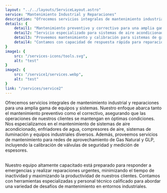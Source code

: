 ```yaml
---
layout: "../../layouts/ServiceLayout.astro"
service: "Mantenimiento Industrial y Reparaciones"
description: "Ofrecemos servicios integrales de mantenimiento industrial y reparaciones para una amplia gama de equipos y sistemas."
details: {
    detail1: "Mantenimiento preventivo y correctivo para una amplia gama de equipos industriales.",
    detail2: "Servicio especializado para sistemas de aire acondicionado y refrigeración industrial.",
    detail3: "Proveemos mantenimiento y calibración para sistemas de gas natural y GLP.",
    detail4: "Contamos con capacidad de respuesta rápida para reparaciones de emergencia"
}
image1: {
    src: "/services-icons/tools.svg",
    alt: "test"
}
image2: {
    src: "/service1/services.webp",
    alt: "test"
}
link: "/services/service2"
---
```


Ofrecemos servicios integrales de mantenimiento industrial y reparaciones para una amplia gama de equipos y sistemas. Nuestro enfoque abarca tanto el mantenimiento preventivo como el correctivo, asegurando que las operaciones de nuestros clientes se mantengan en óptimas condiciones. Nos especializamos en el mantenimiento de sistemas de aire acondicionado, enfriadores de agua, compresores de aire, sistemas de iluminación y equipos industriales diversos. Además, proveemos servicios de mantenimiento para redes de aprovechamiento de Gas Natural y GLP, incluyendo la calibración de válvulas de seguridad y medición de espesores.

<br />
Nuestro equipo altamente capacitado está preparado para responder a emergencias y realizar reparaciones urgentes, minimizando el tiempo de inactividad y maximizando la productividad de nuestros clientes. Contamos con herramientas especializadas y personal técnico calificado para abordar una variedad de desafíos de mantenimiento en entornos industriales.